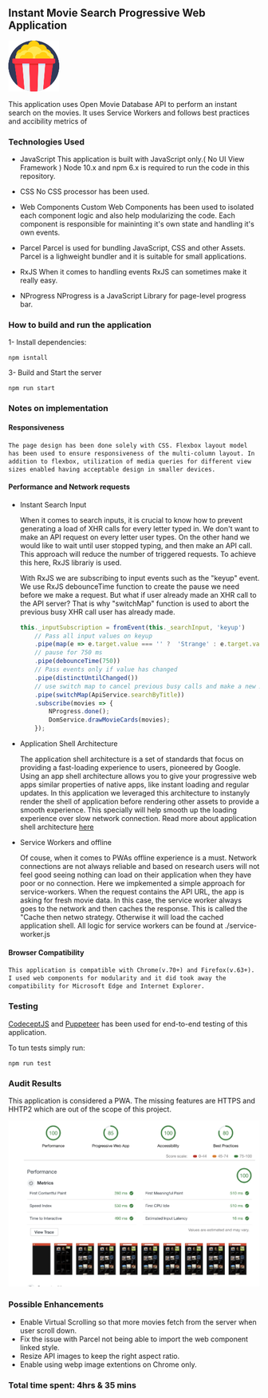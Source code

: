 ## Instant Movie Search Progressive Web Application
![alt text](./images/popcorn.png "Movie App")

This application uses Open Movie Database API to perform an instant search on the movies. It uses Service Workers and follows best practices and accibility metrics of


### Technologies Used

- JavaScript
    This application is built with JavaScript only.( No UI View Framework )
    Node 10.x and npm 6.x is required to run the code in this repository.

- CSS
    No CSS processor has been used.

- Web Components
    Custom Web Components has been used to isolated each component logic  and also help modularizing the code. Each component is responsible for maininting it's own state and handling it's own events.

- Parcel
    Parcel is used for bundling JavaScript, CSS and other Assets.
    Parcel is a lighweight bundler and it is suitable for small applications.

- RxJS
    When it comes to handling events RxJS can sometimes make it really easy.

- NProgress
    NProgress is a JavaScript Library for page-level progress bar.


### How to build and run the application

1- Install dependencies:

```
npm isntall
```

3- Build and Start the server

```
npm run start
```

### Notes on implementation

#### Responsiveness

    The page design has been done solely with CSS. Flexbox layout model has been used to ensure responsiveness of the multi-column layout. In addition to flexbox, utilization of media queries for different view sizes enabled having acceptable design in smaller devices.

#### Performance and Network requests

*  Instant Search Input

    When it comes to search inputs, it is crucial to know how to prevent generating a load of XHR calls for every letter typed in. We don't want to make an API request on every letter user types. On the other hand we would like to wait until user stopped typing, and then make an API call. This approach will reduce the number of triggered requests. To achieve this here, RxJS librariy is used.

    With RxJS we are subscribing to input events such as the "keyup" event. We use RxJS debounceTime function to create the pause we need before we make a request. But what if user already made an XHR call to the API server? That is why "switchMap" function is used to abort the previous busy XHR call user has already made.

    ``` javascript
    this._inputSubscription = fromEvent(this._searchInput, 'keyup')
        // Pass all input values on keyup
        .pipe(map(e => e.target.value === '' ?  'Strange' : e.target.value))
        // pause for 750 ms
        .pipe(debounceTime(750))
        // Pass events only if value has changed
        .pipe(distinctUntilChanged())
        // use switch map to cancel previous busy calls and make a new XHR call
        .pipe(switchMap(ApiService.searchByTitle))
        .subscribe(movies => {
            NProgress.done();
            DomService.drawMovieCards(movies);
        });
    ```

* Application Shell Architecture

    The application shell architecture is a set of standards that focus on providing a fast-loading experience to users, pioneered by Google. Using an app shell architecture allows you to give your progressive web apps similar properties of native apps, like instant loading and regular updates.
    In this application we leveraged this architecture to instanyly render the shell of application before rendering other assets to provide a smooth experience. This specially will help smooth up the loading experience over slow network connection.
    Read more about application shell architecture [here](https://developers.google.com/web/fundamentals/architecture/app-shell)

* Service Workers and offline

    Of couse, when it comes to PWAs offline experience is a must. Network connections are not always reliable and based on research users will not feel good seeing nothing can load on their application when they have poor or no connection. Here we impkemented a simple approach for service-workers.
    When the request contains the API URL, the app is asking for fresh movie data. In this case, the service worker always goes to the network and then caches the response. This is called the "Cache then netwo strategy. Otherwise it will load the cached application shell.
    All logic for service workers can be found at ./service-worker.js

#### Browser Compatibility

    This application is compatible with Chrome(v.70+) and Firefox(v.63+).
    I used web components for modularity and it did took away the compatibility for Microsoft Edge and Internet Explorer.


### Testing

[CodeceptJS](https://codecept.io/) and [Puppeteer](https://github.com/GoogleChrome/puppeteer) has been used for end-to-end testing of this application.

To tun tests simply run:

```
npm run test
```

### Audit Results
This application is considered a PWA. The missing features are HTTPS and HHTP2 which are out of the scope of this project.

![Audits](./images/audit.png "audits")


### Possible Enhancements
- Enable Virtual Scrolling so that more movies fetch from the server when user scroll down.
- Fix the issue with Parcel not being able to import the web component linked style.
- Resize API images to keep the right aspect ratio.
- Enable using webp image extentions on Chrome only.

### Total time spent: 4hrs & 35 mins
